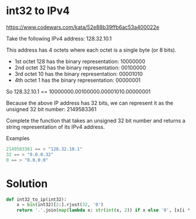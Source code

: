 # int32 to IPv4

https://www.codewars.com/kata/52e88b39ffb6ac53a400022e

Take the following IPv4 address: 128.32.10.1

This address has 4 octets where each octet is a single byte (or 8 bits).

* 1st octet 128 has the binary representation: 10000000
* 2nd octet 32 has the binary representation: 00100000
* 3rd octet 10 has the binary representation: 00001010
* 4th octet 1 has the binary representation: 00000001

So 128.32.10.1 == 10000000.00100000.00001010.00000001

Because the above IP address has 32 bits, we can represent it as the unsigned 32 bit number: 2149583361

Complete the function that takes an unsigned 32 bit number and returns a string representation of its IPv4 address.

Examples

```python
2149583361 == > "128.32.10.1"
32 == > "0.0.0.32"
0 == > "0.0.0.0"
```

# Solution

```python
def int32_to_ip(int32):
    x = bin(int32)[2:].rjust(32, '0')
    return '.'.join(map(lambda x: str(int(x, 2)) if x else '0', [x[i * 8:i * 8 + 8] for i in range(4)]))
```